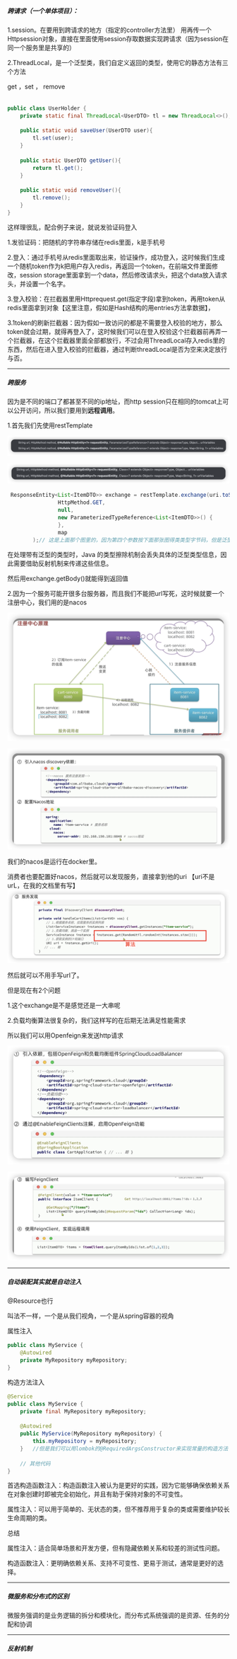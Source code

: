 ##### 跨请求（一个单体项目）：

1.session。在要用到跨请求的地方（指定的controller方法里） 用再传一个Httpsession对象，直接在里面使用session存取数据实现跨请求（因为session在同一个服务里是共享的）

2.ThreadLocal，是一个泛型类，我们自定义返回的类型，使用它的静态方法有三个方法

get ，set ， remove

```java

public class UserHolder {
    private static final ThreadLocal<UserDTO> tl = new ThreadLocal<>();

    public static void saveUser(UserDTO user){
        tl.set(user);
    }

    public static UserDTO getUser(){
        return tl.get();
    }

    public static void removeUser(){
        tl.remove();
    }
}
```

这样理很乱，配合例子来说，就说发验证码登入

1.发验证码：把随机的字符串存储在redis里面，k是手机号

2.登入：通过手机号从redis里面取出来，验证操作，成功登入，这时候我们生成一个随机token作为k把用户存入redis，再返回一个token，在前端文件里面修改，session storage里面拿到一个data，然后修改请求头，把这个data放入请求头，并设置一个名字。

3.登入校验：在拦截器里用Httprequest.get(指定字段)拿到token，再用token从redis里面拿到对象【这里注意，假如是Hash结构的用entries方法拿数据】，



3.1token的刷新拦截器：因为假如一致访问的都是不需要登入校验的地方，那么token就会过期，就得再登入了，这时候我们可以在登入校验这个拦截器前再弄一个拦截器，在这个拦截器里面全部都放行，不过会用ThreadLocal存入redis里的东西，然后在进入登入校验的拦截器，通过判断threadLocal是否为空来决定放行与否。

---



##### 跨服务

因为是不同的端口了都甚至不同的ip地址，而http session只在相同的tomcat上可以公开访问，所以我们要用到**远程调用**。

1.首先我们先使用restTemplate

![image-20240817163504810](8.17一周总结.assets/image-20240817163504810.png)

![image-20240817163521191](8.17一周总结.assets/image-20240817163521191.png)

```java
 ResponseEntity<List<ItemDTO>> exchange = restTemplate.exchange(uri.toString()+"/items?ids={ids}",
                HttpMethod.GET,
                null,
                new ParameterizedTypeReference<List<ItemDTO>>() {
                },
                map
        );// 这是上面那个图里的，因为第四个参数按下面那张图得类类型字节码，但是泛型不在字节码的范畴里面，所以用上面的参数种类引用，这里是一个反射。
```



在处理带有泛型的类型时，Java 的类型擦除机制会丢失具体的泛型类型信息，因此需要借助反射机制来传递这些信息。



然后用exchange.getBody()就能得到返回值

2.因为一个服务可能开很多台服务器，而且我们不能把url写死，这时候就要一个注册中心，我们用的是nacos

![image-20240817164544258](8.17一周总结.assets/image-20240817164544258.png)

![image-20240817164608268](8.17一周总结.assets/image-20240817164608268.png)

我们的nacos是运行在docker里。

消费者也要配置好nacos，然后就可以发现服务，直接拿到他的uri 【uri不是urL，在我的文档里有写】![image-20240817164930147](8.17一周总结.assets/image-20240817164930147.png)







然后就可以不用手写url了。

但是现在有2个问题

1.这个exchange是不是感觉还是一大串呢

2.负载均衡算法很复杂的，我们这样写的在后期无法满足性能需求

所以我们可以用Openfeign来发送http请求

![image-20240817165337049](8.17一周总结.assets/image-20240817165337049.png)

![image-20240817165357350](8.17一周总结.assets/image-20240817165357350.png)

---



##### 自动装配其实就是自动注入

@Resource也行

叫法不一样，一个是从我们视角，一个是从spring容器的视角

属性注入

```java
public class MyService {
    @Autowired
    private MyRepository myRepository;
}
```

构造方法注入

```java
@Service
public class MyService {
    private final MyRepository myRepository;

    @Autowired
    public MyService(MyRepository myRepository) {
        this.myRepository = myRepository;
    }   //但是我们可以用lombok的@RequiredArgsConstructor来实现常量的构造方法

    // 其他代码
}
```

首选构造函数注入：构造函数注入被认为是更好的实践，因为它能够确保依赖关系在对象创建时即被完全初始化，并且有助于保持对象的不可变性。

属性注入：可以用于简单的、无状态的类，但不推荐用于复杂的类或需要维护较长生命周期的类。

总结

属性注入：适合简单场景和开发方便，但有隐藏依赖关系和较差的测试性问题。

构造函数注入：更明确依赖关系、支持不可变性、更易于测试，通常是更好的选择。

---

##### 微服务和分布式的区别

微服务强调的是业务逻辑的拆分和模块化，而分布式系统强调的是资源、任务的分配和协调

---

##### 反射机制
